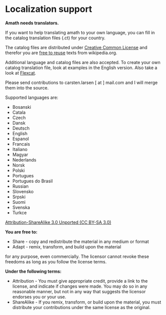 Localization support
====================

**Amath needs translators.**

If you want to help translating amath to your own language, you can fill in the catalog translation files (.ct) for your country.

The catalog files are distributed under [Creative Common License](http://creativecommons.org/licenses/by-sa/3.0/legalcode) and therefor you are [free to reuse](http://en.wikipedia.org/wiki/Wikipedia:Copyrights#Re-use_of_text) texts from wikipedia.org.

Additional language and catalog files are also accepted. To create your own catalog translation file, look at examples in the English version. Also take a look at [Flexcat](http://sourceforge.net/projects/flexcat/).

Please send contributions to carsten.larsen [ at ] mail.com and I will merge them into the source.

Supported languages are:
- Bosanski
- Catala
- Czech
- Dansk
- Deutsch
- English
- Espanol
- Francais
- Italiano
- Magyar
- Nederlands
- Norsk
- Polski
- Portugues
- Portugues do Brasil
- Russian
- Slovensko
- Srpski
- Suomi
- Svenska
- Turkce


[Attribution-ShareAlike 3.0 Unported (CC BY-SA 3.0)](http://creativecommons.org/licenses/by-sa/3.0/)

**You are free to:**
* Share - copy and redistribute the material in any medium or format
* Adapt - remix, transform, and build upon the material

for any purpose, even commercially. The licensor cannot revoke these freedoms as long as you follow the license terms.

**Under the following terms:**
* Attribution - You must give appropriate credit, provide a link to the license, and indicate if changes were made. You may do so in any reasonable manner, but not in any way that suggests the licensor endorses you or your use.
* ShareAlike - If you remix, transform, or build upon the material, you must distribute your contributions under the same license as the original.

